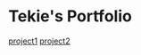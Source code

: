 # Tekie's Portfolio

<a href="https://github.com/andayt/PCDE-Activity-9.1"> project1</a>
<a href="https://github.com/andayt/Mini-Lesson-9.4"> project2</a>


